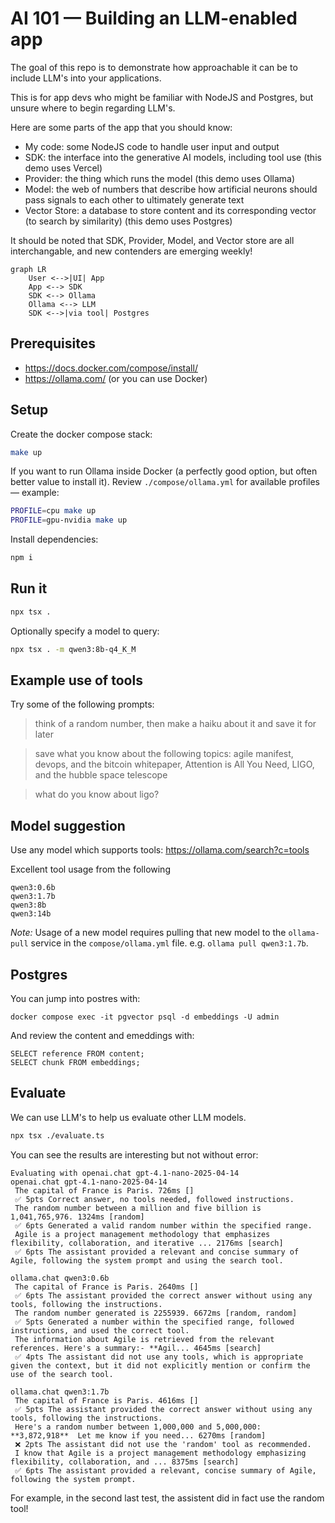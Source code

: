 # AI 101 — Building an LLM-enabled app

The goal of this repo is to demonstrate how approachable it can be to include LLM's into your applications.

This is for app devs who might be familiar with NodeJS and Postgres, but unsure where to begin regarding LLM's.

Here are some parts of the app that you should know:

- My code: some NodeJS code to handle user input and output
- SDK: the interface into the generative AI models, including tool use (this demo uses Vercel)
- Provider: the thing which runs the model (this demo uses Ollama)
- Model: the web of numbers that describe how artificial neurons should pass signals to each other to ultimately generate text
- Vector Store: a database to store content and its corresponding vector (to search by similarity) (this demo uses Postgres)

It should be noted that SDK, Provider, Model, and Vector store are all interchangable, and new contenders are emerging weekly!

```mermaid
graph LR
    User <-->|UI| App
    App <--> SDK
    SDK <--> Ollama
    Ollama <--> LLM
    SDK <-->|via tool| Postgres
```

## Prerequisites

- https://docs.docker.com/compose/install/
- https://ollama.com/ (or you can use Docker)

## Setup

Create the docker compose stack:

```sh
make up
```

If you want to run Ollama inside Docker (a perfectly good option, but often better value to install it).
Review `./compose/ollama.yml` for available profiles — example:

```sh
PROFILE=cpu make up
PROFILE=gpu-nvidia make up
```

Install dependencies:

```sh
npm i
```

## Run it

```sh
npx tsx .
```

Optionally specify a model to query:

```sh
npx tsx . -m qwen3:8b-q4_K_M
```

## Example use of tools

Try some of the following prompts:

> think of a random number, then make a haiku about it and save it for later

> save what you know about the following topics: agile manifest, devops, and the bitcoin whitepaper, Attention is All You Need, LIGO, and the hubble space telescope

> what do you know about ligo?

## Model suggestion

Use any model which supports tools:
https://ollama.com/search?c=tools

Excellent tool usage from the following

```
qwen3:0.6b
qwen3:1.7b
qwen3:8b
qwen3:14b
```

_Note:_ Usage of a new model requires pulling that new model to the `ollama-pull` service in the `compose/ollama.yml` file. e.g. `ollama pull qwen3:1.7b`.

## Postgres

You can jump into postres with:

```shell
docker compose exec -it pgvector psql -d embeddings -U admin
```

And review the content and emeddings with:

```
SELECT reference FROM content;
SELECT chunk FROM embeddings;
```

## Evaluate

We can use LLM's to help us evaluate other LLM models.

```sh
npx tsx ./evaluate.ts
```

You can see the results are interesting but not without error:

```
Evaluating with openai.chat gpt-4.1-nano-2025-04-14
openai.chat gpt-4.1-nano-2025-04-14
 The capital of France is Paris. 726ms []
 ✅ 5pts Correct answer, no tools needed, followed instructions.
 The random number between a million and five billion is 1,041,765,976. 1324ms [random]
 ✅ 6pts Generated a valid random number within the specified range.
 Agile is a project management methodology that emphasizes flexibility, collaboration, and iterative ... 2176ms [search]
 ✅ 6pts The assistant provided a relevant and concise summary of Agile, following the system prompt and using the search tool.

ollama.chat qwen3:0.6b
 The capital of France is Paris. 2640ms []
 ✅ 6pts The assistant provided the correct answer without using any tools, following the instructions.
 The random number generated is 2255939. 6672ms [random, random]
 ✅ 5pts Generated a number within the specified range, followed instructions, and used the correct tool.
 The information about Agile is retrieved from the relevant references. Here's a summary:- **Agil... 4645ms [search]
 ✅ 4pts The assistant did not use any tools, which is appropriate given the context, but it did not explicitly mention or confirm the use of the search tool.

ollama.chat qwen3:1.7b
 The capital of France is Paris. 4616ms []
 ✅ 5pts The assistant provided the correct answer without using any tools, following the instructions.
 Here's a random number between 1,000,000 and 5,000,000:  **3,872,918**  Let me know if you need... 6270ms [random]
 ❌ 2pts The assistant did not use the 'random' tool as recommended.
 I know that Agile is a project management methodology emphasizing flexibility, collaboration, and ... 8375ms [search]
 ✅ 6pts The assistant provided a relevant, concise summary of Agile, following the system prompt.
```

For example, in the second last test, the assistent did in fact use the random tool!
